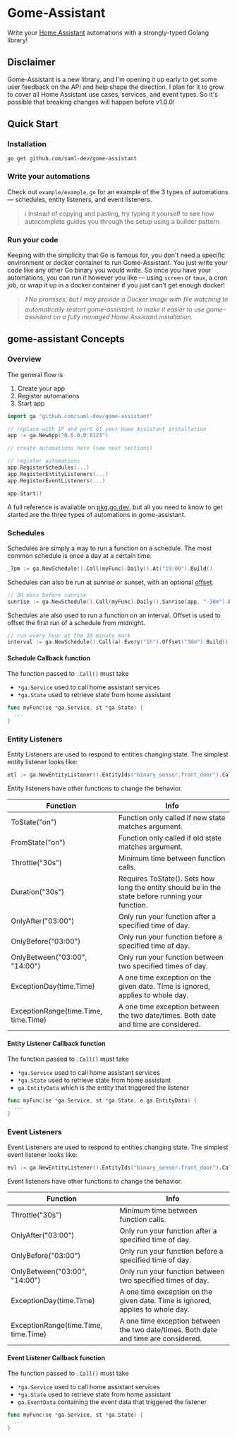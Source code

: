 # Gome-Assistant

Write your [Home Assistant](https://www.home-assistant.io/) automations with a strongly-typed Golang library!

## Disclaimer

Gome-Assistant is a new library, and I'm opening it up early to get some user feedback on the API and help shape the direction. I plan for it to grow to cover all Home Assistant use cases, services, and event types. So it's possible that breaking changes will happen before v1.0.0!

## Quick Start

### Installation

```
go get github.com/saml-dev/gome-assistant
```

### Write your automations

Check out `example/example.go` for an example of the 3 types of automations — schedules, entity listeners, and event listeners.

> ℹ️ Instead of copying and pasting, try typing it yourself to see how autocomplete guides you through the setup using a builder pattern.

### Run your code

Keeping with the simplicity that Go is famous for, you don't need a specific environment or docker container to run Gome-Assistant. You just write your code like any other Go binary you would write. So once you have your automations, you can run it however you like — using `screen` or `tmux`, a cron job, or wrap it up in a docker container if you just can't get enough docker!

> _❗ No promises, but I may provide a Docker image with file watching to automatically restart gome-assistant, to make it easier to use gome-assistant on a fully managed Home Assistant installation._

## gome-assistant Concepts

### Overview

The general flow is

1. Create your app
2. Register automations
3. Start app

```go
import ga "github.com/saml-dev/gome-assistant"

// replace with IP and port of your Home Assistant installation
app := ga.NewApp("0.0.0.0:8123")

// create automations here (see next sections)

// register automations
app.RegisterSchedules(...)
app.RegisterEntityListeners(...)
app.RegisterEventListeners(...)

app.Start()
```

A full reference is available on [pkg.go.dev](https://pkg.go.dev/github.com/saml-dev/gome-assistant), but all you need to know to get started are the three types of automations in gome-assistant.

### Schedules

Schedules are simply a way to run a function on a schedule. The most common schedule is once a day at a certain time.

```go
_7pm := ga.NewSchedule().Call(myFunc).Daily().At("19:00").Build()
```

Schedules can also be run at sunrise or sunset, with an optional [offset](https://pkg.go.dev/time#ParseDuration).

```go
// 30 mins before sunrise
sunrise := ga.NewSchedule().Call(myFunc).Daily().Sunrise(app, "-30m").Build()
```

Schedules are also used to run a function on an interval. Offset is used to offset the first run of a schedule from midnight.

```go
// run every hour at the 30-minute mark
interval := ga.NewSchedule().Call(a).Every("1h").Offset("30m").Build()
```

#### Schedule Callback function

The function passed to `.Call()` must take

- `*ga.Service` used to call home assistant services
- `*ga.State` used to retrieve state from home assistant

```go
func myFunc(se *ga.Service, st *ga.State) {
  ...
}
```

### Entity Listeners

Entity Listeners are used to respond to entities changing state. The simplest entity listener looks like:

```go
etl := ga.NewEntityListener().EntityIds("binary_sensor.front_door").Call(myFunc).Build()
```

Entity listeners have other functions to change the behavior.

| Function                             | Info                                                                                              |
| ------------------------------------ | ------------------------------------------------------------------------------------------------- |
| ToState("on")                        | Function only called if new state matches argument.                                               |
| FromState("on")                      | Function only called if old state matches argument.                                               |
| Throttle("30s")                      | Minimum time between function calls.                                                              |
| Duration("30s")                      | Requires ToState(). Sets how long the entity should be in the state before running your function. |
| OnlyAfter("03:00")                   | Only run your function after a specified time of day.                                             |
| OnlyBefore("03:00")                  | Only run your function before a specified time of day.                                            |
| OnlyBetween("03:00", "14:00")        | Only run your function between two specified times of day.                                        |
| ExceptionDay(time.Time)              | A one time exception on the given date. Time is ignored, applies to whole day.                    |
| ExceptionRange(time.Time, time.Time) | A one time exception between the two date/times. Both date and time are considered.               |

#### Entity Listener Callback function

The function passed to `.Call()` must take

- `*ga.Service` used to call home assistant services
- `*ga.State` used to retrieve state from home assistant
- `ga.EntityData` which is the entity that triggered the listener

```go
func myFunc(se *ga.Service, st *ga.State, e ga.EntityData) {
  ...
}
```

### Event Listeners

Event Listeners are used to respond to entities changing state. The simplest event listener looks like:

```go
evl := ga.NewEntityListener().EntityIds("binary_sensor.front_door").Call(myFunc).Build()
```

Event listeners have other functions to change the behavior.

| Function                             | Info                                                                                |
| ------------------------------------ | ----------------------------------------------------------------------------------- |
| Throttle("30s")                      | Minimum time between function calls.                                                |
| OnlyAfter("03:00")                   | Only run your function after a specified time of day.                               |
| OnlyBefore("03:00")                  | Only run your function before a specified time of day.                              |
| OnlyBetween("03:00", "14:00")        | Only run your function between two specified times of day.                          |
| ExceptionDay(time.Time)              | A one time exception on the given date. Time is ignored, applies to whole day.      |
| ExceptionRange(time.Time, time.Time) | A one time exception between the two date/times. Both date and time are considered. |

#### Event Listener Callback function

The function passed to `.Call()` must take

- `*ga.Service` used to call home assistant services
- `*ga.State` used to retrieve state from home assistant
- `ga.EventData` containing the event data that triggered the listener

```go
func myFunc(se *ga.Service, st *ga.State) {
  ...
}
```
